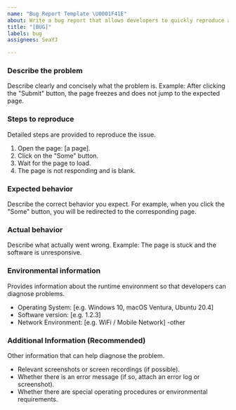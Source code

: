 ```yaml
---
name: "Bug Report Template \U0001F41E"
about: Write a bug report that allows developers to quickly reproduce and fix the problem.
title: "[BUG]"
labels: bug
assignees: SeaYJ

---
```


### Describe the problem
Describe clearly and concisely what the problem is.
Example: After clicking the "Submit" button, the page freezes and does not jump to the expected page.

### Steps to reproduce
Detailed steps are provided to reproduce the issue.
1. Open the page: [a page].
2. Click on the "Some" button.
3. Wait for the page to load.
4. The page is not responding and is blank.

### Expected behavior
Describe the correct behavior you expect.
For example, when you click the "Some" button, you will be redirected to the corresponding page.

### Actual behavior
Describe what actually went wrong.
Example: The page is stuck and the software is unresponsive.

### Environmental information
Provides information about the runtime environment so that developers can diagnose problems.
- Operating System: [e.g. Windows 10, macOS Ventura, Ubuntu 20.4]
- Software version: [e.g. 1.2.3]
- Network Environment: [e.g. WiFi / Mobile Network]
-other

### Additional Information (Recommended)
Other information that can help diagnose the problem.
- Relevant screenshots or screen recordings (if possible).
- Whether there is an error message (if so, attach an error log or screenshot).
- Whether there are special operating procedures or environmental requirements.